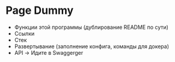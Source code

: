 # Page Dummy
- Функции этой программы (дублирование README по сути)
- Ссылки
- Стек
- Развертывание (заполнение конфига, команды для докера)
- API -> Идите в Swaggerger